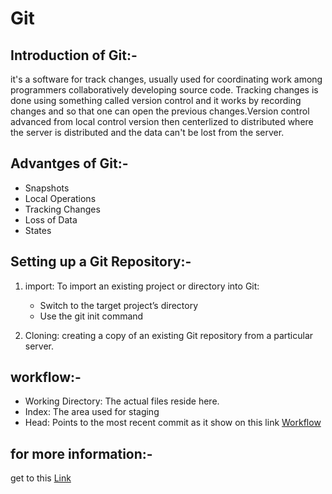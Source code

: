 # Git

## Introduction of Git:-
it's a software for track changes, usually used for coordinating work among programmers collaboratively developing source code.
Tracking changes is done using something called version control and it works by recording changes and so that one can open the previous changes.Version control advanced from local control version then centerlized to distributed where the server is distributed and the data can't be lost from the server.

## Advantges of Git:-
* Snapshots
* Local Operations
* Tracking Changes
* Loss of Data
* States

## Setting up a Git Repository:-
1. import: To import an existing project or directory into Git:
   + Switch to the target project’s directory
   + Use the git init command
     
2. Cloning: creating a copy of an existing Git repository from a particular server.

## workflow:-
* Working Directory: The actual files reside here.
* Index: The area used for staging
* Head: Points to the most recent commit
as it show on this link [Workflow](https://blog.udemy.com/wp-content/uploads/2015/08/image036.png)

## for more information:-
get to this [Link](https://blog.udemy.com/git-tutorial-a-comprehensive-guide/#7_2)





  
